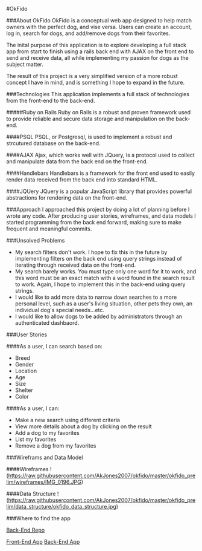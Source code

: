 #OkFido

###About OkFido
OkFido is a conceptual web app designed to help match owners with the perfect dog, and vise versa. Users can create an account, log in, search for dogs, and add/remove dogs from their favorites.

The inital purpose of this application is to explore developing a full stack app from start to finish using a rails back end with AJAX on the front end to send and receive data, all while implementing my passion for dogs as the subject matter.

The result of this project is a very simplified version of a more robust concept I have in mind, and is something I hope to expand in the future.

###Technologies
This application implements a full stack of technologies from the front-end to the back-end.

#####Ruby on Rails
Ruby on Rails is a robust and proven framework used to provide reliable and secure data storage and manipulation on the back-end.

####PSQL
PSQL, or Postgresql, is used to implement a robust and strcutured database on the back-end.

####AJAX
Ajax, which works well with JQuery, is a protocol used to collect and manipulate data from the back end on the front-end.

####Handlebars
Handlebars is a framework for the front end used to easily render data received from the back end into standard HTML.

####JQUery
JQuery is a popular JavaScript library that provides powerful abstractions for rendering data on the front-end.

###Approach
I approached this project by doing a lot of planning before I wrote any code. After producing user stories, wireframes, and data models I started programming from the back end forward, making sure to make frequent and meaningful commits.

###Unsolved Problems
* My search filters don't work. I hope to fix this in the future by implementing filters on the back end using query strings instead of iterating through received data on the front-end.
* My search barely works. You must type only one word for it to work, and this word must be an exact match with a word found in the search result to work. Again, I hope to implement this in the back-end using query strings.
* I would like to add more data to narrow down searches to a more personal level, such as a user's living situation, other pets they own, an individual dog's special needs...etc.
* I would like to allow dogs to be added by administrators through an authenticated dashbaord.

###User Stories

####As a user, I can search based on:
* Breed
* Gender
* Location
* Age
* Size
* Shelter
* Color

####As a user, I can:
* Make a new search using different criteria
* View more details about a dog by clicking on the result
* Add a dog to my favorites
* List my favorites
* Remove a dog from my favorites

###Wireframs and Data Model

####Wireframes
!(https://raw.githubusercontent.com/AkJones2007/okfido/master/okfido_prelim/wireframes/IMG_0196.JPG)

####Data Structure
!(https://raw.githubusercontent.com/AkJones2007/okfido/master/okfido_prelim/data_structure/okfido_data_structure.jpg)

###Where to find the app

[Back-End Repo](https://github.com/AkJones2007/okfido-api)

[Front-End App](http://akjones2007.github.io/okfido/)
[Back-End App](https://floating-savannah-7491.herokuapp.com/)
